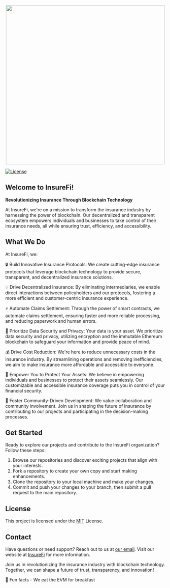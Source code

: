 <div id="header" align="center">
  <img src ="https://insurefi.kodashub.com/wp-content/uploads/2023/06/cropped-InsureFii-removebg-preview-229x76.png" width="500" />
</div>


  [![License](https://img.shields.io/badge/license-MIT-blue.svg)](https://github.com/InsureFi/insurefi/blob/main/LICENSE)


## Welcome to InsureFi!

**Revolutionizing Insurance Through Blockchain Technology**

At InsureFi, we're on a mission to transform the insurance industry by harnessing the power of blockchain. Our decentralized and transparent ecosystem empowers individuals and businesses to take control of their insurance needs, all while ensuring trust, efficiency, and accessibility.

## What We Do

At InsureFi, we:

🔒 Build Innovative Insurance Protocols: We create cutting-edge insurance protocols that leverage blockchain technology to provide secure, transparent, and decentralized insurance solutions.

💡 Drive Decentralized Insurance: By eliminating intermediaries, we enable direct interactions between policyholders and our protocols, fostering a more efficient and customer-centric insurance experience.

⚡ Automate Claims Settlement: Through the power of smart contracts, we automate claims settlement, ensuring faster and more reliable processing, and reducing paperwork and human errors.

🔐 Prioritize Data Security and Privacy: Your data is your asset. We prioritize data security and privacy, utilizing encryption and the immutable Ethereum blockchain to safeguard your information and provide peace of mind.

💰 Drive Cost Reduction: We're here to reduce unnecessary costs in the insurance industry. By streamlining operations and removing inefficiencies, we aim to make insurance more affordable and accessible to everyone.

🚀 Empower You to Protect Your Assets: We believe in empowering individuals and businesses to protect their assets seamlessly. Our customizable and accessible insurance coverage puts you in control of your financial security.

🌱 Foster Community-Driven Development: We value collaboration and community involvement. Join us in shaping the future of insurance by contributing to our projects and participating in the decision-making processes.

## Get Started

Ready to explore our projects and contribute to the InsureFi organization? Follow these steps:

1. Browse our repositories and discover exciting projects that align with your interests.
2. Fork a repository to create your own copy and start making enhancements.
3. Clone the repository to your local machine and make your changes.
4. Commit and push your changes to your branch, then submit a pull request to the main repository.

## License

This project is licensed under the [MIT](https://github.com/InsureFi/insurefi/blob/main/LICENSE) License.

## Contact

Have questions or need support? Reach out to us at [our email](mailto:insurefi.kodashub.com). Visit our website at [InsureFi](https://www.insurefi.kodashub.com) for more information.

Join us in revolutionizing the insurance industry with blockchain technology. Together, we can shape a future of trust, transparency, and innovation!


🍿 Fun facts - We eat the EVM for breakfast
